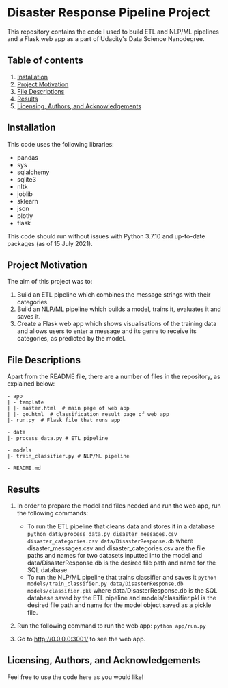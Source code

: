 # Disaster Response Pipeline Project
This repository contains the code I used to build ETL and NLP/ML pipelines and a Flask web app as a part of Udacity's Data Science Nanodegree.

## Table of contents
1. [Installation](#installation)
2. [Project Motivation](#motivation)
3. [File Descriptions](#files)
4. [Results](#results)
5. [Licensing, Authors, and Acknowledgements](#licensing)

## <a name="installation"></a> Installation
This code uses the following libraries:
- pandas 
- sys
- sqlalchemy
- sqlite3
- nltk
- joblib
- sklearn
- json
- plotly
- flask

This code should run without issues with Python 3.7.10 and up-to-date packages (as of 15 July 2021).

## <a name="motivation"></a> Project Motivation
The aim of this project was to:
1. Build an ETL pipeline which combines the message strings with their categories.
2. Build an NLP/ML pipeline which builds a model, trains it, evaluates it and saves it.
3. Create a Flask web app which shows visualisations of the training data and allows users to enter a message and its genre to receive its categories, as predicted by the model.

## <a name="files"></a> File Descriptions
Apart from the README file, there are a number of files in the repository, as explained below:

```
- app
| - template
| |- master.html  # main page of web app
| |- go.html  # classification result page of web app
|- run.py  # Flask file that runs app

- data
|- process_data.py # ETL pipeline

- models
|- train_classifier.py # NLP/ML pipeline

- README.md
```

## <a name="results"></a> Results
1. In order to prepare the model and files needed and run the web app, run the following commands:
    - To run the ETL pipeline that cleans data and stores it in a database
        `python data/process_data.py disaster_messages.csv disaster_categories.csv data/DisasterResponse.db`
        where disaster_messages.csv and disaster_categories.csv are the file paths and names for two datasets inputted into the model and data/DisasterResponse.db is the desired file path and name for the SQL database.
    - To run the NLP/ML pipeline that trains classifier and saves it
        `python models/train_classifier.py data/DisasterResponse.db models/classifier.pkl`
        where data/DisasterResponse.db is the SQL database saved by the ETL pipeline  and models/classifier.pkl is the desired file path and name for the model object saved as a pickle file.

2. Run the following command to run the web app:
    `python app/run.py`

3. Go to http://0.0.0.0:3001/ to see the web app.

## <a name="licensing"></a> Licensing, Authors, and Acknowledgements
Feel free to use the code here as you would like!
